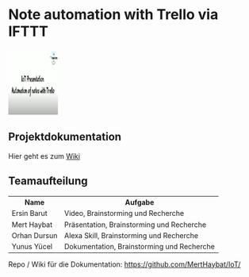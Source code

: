 <h1> Note automation with Trello via IFTTT</h1>


<a href="https://www.youtube.com/watch?v=JhY92WWIYdw&feature=youtu.be">
<img src="https://github.com/MertHaybat/IoT/blob/master/Thumbnail.png" alt="Video" width="100" height="132">
</a>

<h2>Projektdokumentation</h2>

Hier geht es zum <a href="https://github.com/MertHaybat/IoT/wiki">Wiki</a>

<h2>Teamaufteilung</h2>
<table>
<tr><th>Name</th><th>Aufgabe</th></tr>
<tr><td>Ersin Barut</td><td>Video, Brainstorming und Recherche</td></tr>
<tr><td>Mert Haybat</td><td>Präsentation, Brainstorming und Recherche</td></tr>
<tr><td>Orhan Dursun</td><td>Alexa Skill, Brainstorming und Recherche</td></tr>
<tr><td>Yunus Yücel</td><td>Dokumentation, Brainstorming und Recherche</td></tr>
</table>


Repo / Wiki für die Dokumentation: https://github.com/MertHaybat/IoT/
